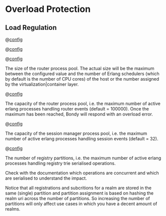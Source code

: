 # Overload Protection

## Load Regulation


@[config](load_regulation.enabled,on|off,on,v0.8.8)

@[config](load_regulation.router.pool.type,permanent|transient,transient,v0.8.8)

@[config](load_regulation.router.pool.size,pos_integer,8,v0.8.8)

The size of the router process pool.
The actual size will be the maximum between the configured value and
the number of Erlang schedulers (which by default is the number of CPU cores) of the host or the number assigned by the virtualization|container layer.


@[config](load_regulation.router.pool.capacity,pos_integer,100000,v0.8.8)

The capacity of the router process pool, i.e. the maximum number of
active erlang processes handling router events (default = 100000).
Once the maximum has been reached, Bondy will respond with an overload error.

@[config](load_regulation.session_manager.pool.size,pos_integer,32,v1.0.0)

The capacity of the session manager process pool, i.e. the maximum
number of active erlang processes handling session events (default = 32).


@[config](registry.partitions,pos_integer,32,v1.0.0)

The number of registry partitions, i.e. the maximum
number of active erlang processes handling registry trie serialised
operations.

Check with the documentation which operations are concurrent and which are
serialised to understand the impact.

Notice that all registrations and subcritions for a realm are stored in the
same (single) partition and partition assignment is based on hashing the
realm uri across the number of partitions. So increasing the number of
partitions will only  affect use cases in which you have a decent amount of
realms.

